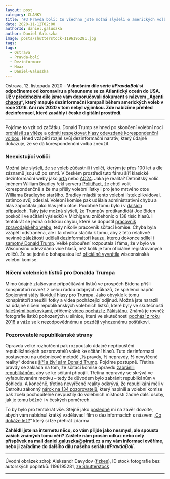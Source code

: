 ```yaml
---
layout: post
category: CLANKY
title: '#3 Pravda bolí: Co všechno jste možná slyšeli o amerických volbách'
date: 2020-11-12T02:00
authorId: daniel.galuszka
author: Daniel Galuszka
image: posts/shutterstock-1196195281.jpg
tags:
tags:
  - Ostrava
  - Pravda-bolí
  - Dezinformace
  - Hoax
  - Daniel-Galuszka
---
```


Ostrava, 12. listopadu 2020 – **V dnešním díle série _#PravdaBolí_ si odpočineme od koronaviru a přesuneme se za Atlantický oceán do USA. Už v [předchozím díle](https://moravskoslezsky.pirati.cz/aktuality/pravda-boli-2-covid-19-vyhani-tehotne-zeny.html "#2 Pravda bolí: Kterak COVID-19 vyhání těhotné ženy na zimu a déšť") jsme vám doporučovali dokument s názvem  &bdquo;[Agenti chaosu](https://www.csfd.cz/film/909827-agenti-chaosu/ "ČSFD.cz: Agenti chaosu (72%)")&ldquo;, který mapuje dezinformační kampaň během amerických voleb v roce 2016. Ani rok 2020 v tom nebyl výjimkou. Zde nabízíme přehled dezinformací, které zasáhly i české digitální prostředí.**

<hr />

Pojďme to vzít od začátku. Donald Trump se hned po skončení volební noci [prohlásil za vítěze](https://ct24.ceskatelevize.cz/svet/3221554-trump-ve-svem-projevu-opet-rekl-ze-vyhral-biden-v-souvislosti-s-demonstracemi-vyzval-ke "ČT24.cz: Trump ve svém projevu opět řekl, že vyhrál. Biden v souvislosti s demonstracemi vyzval ke klidu") a [odmítl respektovat hlasy odevzdané korespondenční volbou](https://ct24.ceskatelevize.cz/svet/3221479-trumpova-kampan-se-obraci-na-soudy-chce-pozastavovat-scitani-i-prepocitavat-hlasy "ČT24.cz: Trumpova kampaň se obrací na soudy. Chce pozastavovat sčítání i přepočítávat hlasy"). Hned vzápětí rozjel svůj dezinformační narativ, který údajně dokazuje, že se dá korespondenční volba zneužít.

### Neexistující voliči

Možná jste slyšeli, že se voleb zúčastnili i voliči, kterým je přes 100 let a dle záznamů jsou už po smrti. V českém prostředí tuto fámu šíří klasické dezinformační weby jako [arfa](https://www.arfa.cz/jejda-ve-volbach-v-usa-volili-demokratickou-stranu-volici-kterym-je-120-let-nebo-uz-jsou-davno-po-smrti-tady-je-dukaz-video-z-databaze-demokracie-az-za-hrob-jste-i-vy-v-databazi-volicu-usa-zji/ "ARFA.cz: Jejda! Ve volbách v USA volili Demokratickou stranu voliči, kterým je 120 let, nebo už jsou dávno po smrti. Tady je důkaz: VIDEO z databáze. Demokracie až za hrob. Jste i vy v databázi voličů USA? Nebo vaše babička? Zjistěte zde!") nebo [AC24](https://ac24.cz/en/-/volebni-podvod-118-let-stary-muz-ktery-zemrel-v-roce-1984-hlasoval-ve-volbach-v-roce-2020 "AC24.cz: Volební podvod? 118letý muž, který zemřel v roce 1984, hlasoval ve volbách v roce 2020"). Jaká je realita? Detroitský volič jménem William Bradley řekl serveru [PolitiFact](https://www.politifact.com/factchecks/2020/nov/05/facebook-posts/no-dead-voter-named-william-bradley-didnt-vote-det/ "PolitiFact.com: 118-year-old William Bradley voted via an absentee ballot in Wayne County, Michigan this year. William died in 1984. They’re trying to steal this election"), že chtěl volit korespondenčně a že mu přišly volební lístky i pro jeho mrtvého otce Williama Bradleyho staršího. Bradley mladší tento volební lístek zlikvidoval, zatímco svůj odeslal. Volební komise pak udělala administrativní chybu a hlas započítala jako hlas jeho otce. Podobně tomu bylo i v [dalších případech](https://www.logically.ai/factchecks/library/0dd425c5 "Logically.ai: Fraudulent votes were cast in Michigan using the identities of dead people"). Taky jste možná slyšeli, že Trumpův protikandidát Joe Biden poskočil ve sčítání výsledků v Michiganu zničehonic o 138 tisíc hlasů. I tentokrát se jedná o lidskou chybu, které se dopustil [pracovník zpravodajského webu](https://eu.freep.com/story/news/politics/elections/2020/11/04/michigan-election-ballots-mail-absentee-hour-count-update/6161367002/ "Detroit Free Press: No, Joe Biden did not magically 'find' votes in Michigan"), tedy nikoliv pracovník sčítací komise. Chyba byla vzápětí odstraněna, ale i ta chvilka stačila k tomu, aby z této relativně nevinné záležitosti udělali dezinformátoři kauzu, kterou dokonce [sdílel i samotný Donald Trump](https://www.vox.com/recode/2020/11/4/21549710/biden-michigan-votes-trump-retweet-election-map "Vox.com: No, Joe Biden did not mysteriously gain 138,000 Michigan votes all at once"). Velké pobouření rozpoutala i fáma, že v bylo ve Wisconsinu odevzdáno více hlasů, než kolik je tam oficiálně registrovaných voličů. Že se jedná o bohapustou lež [oficiálně vyvrátila](https://apnews.com/article/election-2020-joe-biden-donald-trump-wisconsin-coronavirus-pandemic-ad76d085d75aa4acf8adb25495e5e9e1 "AP NEWS: Wisconsin elections head says still no evidence of fraud") wisconsinská volební komise.

### Ničení volebních lístků pro Donalda Trumpa

Mimo údajně zfalšované připočítávání lístků ve prospěch Bidena přišli konspirátoři rovněž z celou řadou údajných důkazů, že spiklenci napříč Spojenými státy likvidují hlasy pro Trumpa. Jako obvykle k tomu konspirátoři zneužili fotky a videa pocházející odjinud. Možná jste narazili na údajné ničení republikánských volebních lístků, které byly ve skutečnosti [falešnými bankovkami](https://news24online.com/news/Gadgets/pakistan-is-destroying-fake-indian-currency-find-out-how-31/ "News 24: Pakistan is destroying fake Indian currency, find out how"), přičemž [video pochází z Pákistánu](https://youtu.be/mUDiiAFEDHw "YouTube: Pakistani destroying indian money tons of bundles.. must watch"). Známá je rovněž fotografie lístků pohozených u silnice, která ve skutečnosti [pochází z roku 2018](https://www.nj.com/camden/2018/10/mail_carrier_dumped_hundreds_of_letters_on_side_of_road_and_quit.html "nj.com: Mail carrier dumped hundreds of letters on side of road and quit") a váže se k nezodpovědnému a později vyhozenému pošťákovi.

### Pozorovatelé republikánské strany

Opravdu velké rozhořčení pak rozpoutalo údajné nepřipuštění republikánských pozorovatelů voleb ke sčítání hlasů. Tuto dezinformaci postavenou na učebnicové metodě &bdquo;⅓ pravdy, ⅓ nepravdy, ⅓ nevyřčené reality&ldquo; dodnes [šíří a živí sám Donald Trump](https://twitter.com/realDonaldTrump/status/1324139647111409667 "Twitter Donalda J. Trumpa"). Pojďme postupně. Třetina pravdy se zakládá na tom, že sčítací komise opravdu [zabránili republikánům](https://eu.freep.com/story/news/politics/elections/2020/11/05/trump-speech-election-2020-detroit-michigan/6182170002/ "Detroit Free Press: Trump lies repeatedly about election efforts in Michigan, Detroit during national speech"), aby se ke sčítání připojili. Třetina nepravdy se skrývá ve vyfabulovaném motivu – tedy že důvodem bylo zabránit republikánům v dohledu. A konečně, třetina nevyřčené reality odkrývá, že republikáni měli v Detroitu zákonný [nárok na 134 pozorovatelů](https://eu.detroitnews.com/story/news/politics/2020/11/04/poll-challengers-converge-detroit-amid-close-election-results/6161484002/ "The Detroit News: Shouting, confrontation at Detroit vote count center: Poll challengers barred by police"), který naplnili a volební komise pak zcela pochopitelně nevpustily do volebních místností žádné další osoby, jak je tomu běžné i v českých poměrech.

To by bylo pro tentokrát vše. Stejně jako [posledně](https://moravskoslezsky.pirati.cz/aktuality/pravda-boli-2-covid-19-vyhani-tehotne-zeny.html "#2 Pravda bolí: Kterak COVID-19 vyhání těhotné ženy na zimu a déšť") mi na závěr dovolte, abych vám nabídnul krátký vzdělávací film o dezinformacích s názvem &bdquo;[Co dokáže lež?](https://www.jsns.cz/lekce/194628-co-dokaze-lez "JSNS.cz: Co dokáže lež")&ldquo; který si lze přehrát zdarma

**Zahlédli jste na internetu něco, co vám přijde jako nesmysl, ale spousta vašich známých tomu věří? Zašlete nám prosím odkaz nebo celý příspěvek na mail [daniel.galuszka@pirati.cz](mailto:daniel.galuszka@pirati.cz) a my vám informaci ověříme, nebo ji zařadíme do dalšího dílu našeho seriálu _#PravdaBolí_.**

---

Úvodní obrázek zdroj: Aleksandr Davydov ([fizkes](https://www.shutterstock.com/cs/g/fizkes "fizkes")), ID stock fotografie bez autorských poplatků: 1196195281, [ze Shutterstock](https://www.shutterstock.com/cs/image-photo/confused-millennial-man-sitting-alone-on-1196195281)

- - -
